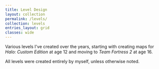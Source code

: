 ```yaml
---
title: Level Design
layout: collection
permalink: /levels/
collection: levels
entries_layout: grid
classes: wide
---
```


Various levels I've created over the years, starting with creating maps for *Halo: Custom Edition* at age 12 and moving to *Team Fortress 2* at age 16.

All levels were created entirely by myself, unless otherwise noted.